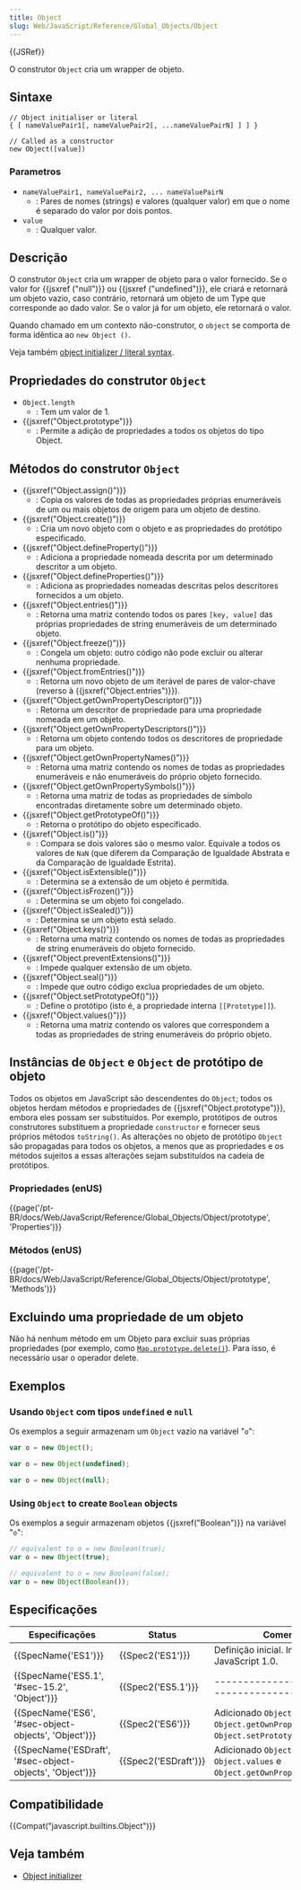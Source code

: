 ```yaml
---
title: Object
slug: Web/JavaScript/Reference/Global_Objects/Object
---
```


{{JSRef}}

O construtor `Object` cria um wrapper de objeto.

## Sintaxe

```
// Object initialiser or literal
{ [ nameValuePair1[, nameValuePair2[, ...nameValuePairN] ] ] }

// Called as a constructor
new Object([value])
```

### Parametros

- `nameValuePair1, nameValuePair2, ... nameValuePairN`
  - : Pares de nomes (strings) e valores (qualquer valor) em que o nome é separado do valor por dois pontos.
- `value`
  - : Qualquer valor.

## Descrição

O construtor `Object` cria um wrapper de objeto para o valor fornecido. Se o valor for {{jsxref ("null")}} ou {{jsxref ("undefined")}}, ele criará e retornará um objeto vazio, caso contrário, retornará um objeto de um Type que corresponde ao dado valor. Se o valor já for um objeto, ele retornará o valor.

Quando chamado em um contexto não-construtor, o `object` se comporta de forma idêntica ao `new Object ()`.

Veja também [object initializer / literal syntax](/pt-BR/docs/Web/JavaScript/Reference/Operators/Object_initializer).

## Propriedades do construtor `Object`

- `Object.length`
  - : Tem um valor de 1.
- {{jsxref("Object.prototype")}}
  - : Permite a adição de propriedades a todos os objetos do tipo Object.

## Métodos do construtor `Object`

- {{jsxref("Object.assign()")}}
  - : Copia os valores de todas as propriedades próprias enumeráveis ​​de um ou mais objetos de origem para um objeto de destino.
- {{jsxref("Object.create()")}}
  - : Cria um novo objeto com o objeto e as propriedades do protótipo especificado.
- {{jsxref("Object.defineProperty()")}}
  - : Adiciona a propriedade nomeada descrita por um determinado descritor a um objeto.
- {{jsxref("Object.defineProperties()")}}
  - : Adiciona as propriedades nomeadas descritas pelos descritores fornecidos a um objeto.
- {{jsxref("Object.entries()")}}
  - : Retorna uma matriz contendo todos os pares `[key, value]` das próprias propriedades de string enumeráveis ​​de um determinado objeto.
- {{jsxref("Object.freeze()")}}
  - : Congela um objeto: outro código não pode excluir ou alterar nenhuma propriedade.
- {{jsxref("Object.fromEntries()")}}
  - : Retorna um novo objeto de um iterável de pares de valor-chave (reverso à {{jsxref("Object.entries")}}).
- {{jsxref("Object.getOwnPropertyDescriptor()")}}
  - : Retorna um descritor de propriedade para uma propriedade nomeada em um objeto.
- {{jsxref("Object.getOwnPropertyDescriptors()")}}
  - : Retorna um objeto contendo todos os descritores de propriedade para um objeto.
- {{jsxref("Object.getOwnPropertyNames()")}}
  - : Retorna uma matriz contendo os nomes de todas as propriedades enumeráveis ​​e não enumeráveis ​​do próprio objeto fornecido.
- {{jsxref("Object.getOwnPropertySymbols()")}}
  - : Retorna uma matriz de todas as propriedades de símbolo encontradas diretamente sobre um determinado objeto.
- {{jsxref("Object.getPrototypeOf()")}}
  - : Retorna o protótipo do objeto especificado.
- {{jsxref("Object.is()")}}
  - : Compara se dois valores são o mesmo valor. Equivale a todos os valores de `NaN` (que diferem da Comparação de Igualdade Abstrata e da Comparação de Igualdade Estrita).
- {{jsxref("Object.isExtensible()")}}
  - : Determina se a extensão de um objeto é permitida.
- {{jsxref("Object.isFrozen()")}}
  - : Determina se um objeto foi congelado.
- {{jsxref("Object.isSealed()")}}
  - : Determina se um objeto está selado.
- {{jsxref("Object.keys()")}}
  - : Retorna uma matriz contendo os nomes de todas as propriedades de string enumeráveis ​​do objeto fornecido.
- {{jsxref("Object.preventExtensions()")}}
  - : Impede qualquer extensão de um objeto.
- {{jsxref("Object.seal()")}}
  - : Impede que outro código exclua propriedades de um objeto.
- {{jsxref("Object.setPrototypeOf()")}}
  - : Define o protótipo (isto é, a propriedade interna `[[Prototype]]`).
- {{jsxref("Object.values()")}}
  - : Retorna uma matriz contendo os valores que correspondem a todas as propriedades de string enumeráveis ​​do próprio objeto.

## Instâncias de `Object` e `Object` de protótipo de objeto

Todos os objetos em JavaScript são descendentes do `Object`; todos os objetos herdam métodos e propriedades de {{jsxref("Object.prototype")}}, embora eles possam ser substituídos. Por exemplo, protótipos de outros construtores substituem a propriedade `constructor` e fornecer seus próprios métodos `toString()`. As alterações no objeto de protótipo `Object` são propagadas para todos os objetos, a menos que as propriedades e os métodos sujeitos a essas alterações sejam substituídos na cadeia de protótipos.

### Propriedades (enUS)

{{page('/pt-BR/docs/Web/JavaScript/Reference/Global_Objects/Object/prototype', 'Properties')}}

### Métodos (enUS)

{{page('/pt-BR/docs/Web/JavaScript/Reference/Global_Objects/Object/prototype', 'Methods')}}

## Excluindo uma propriedade de um objeto

Não há nenhum método em um Objeto para excluir suas próprias propriedades (por exemplo, como [`Map.prototype.delete()`](/pt-BR/docs/Web/JavaScript/Reference/Global_Objects/Map/delete)). Para isso, é necessário usar o operador delete.

## Exemplos

### Usando `Object` com tipos `undefined` e `null`

Os exemplos a seguir armazenam um `Object` vazio na variável "`o`":

```js
var o = new Object();
```

```js
var o = new Object(undefined);
```

```js
var o = new Object(null);
```

### Using `Object` to create `Boolean` objects

Os exemplos a seguir armazenam objetos {{jsxref("Boolean")}} na variável "`o`":

```js
// equivalent to o = new Boolean(true);
var o = new Object(true);
```

```js
// equivalent to o = new Boolean(false);
var o = new Object(Boolean());
```

## Especificações

| Especificações                                                               | Status                       | Comentário                                                                                        |
| ---------------------------------------------------------------------------- | ---------------------------- | ------------------------------------------------------------------------------------------------- |
| {{SpecName('ES1')}}                                                     | {{Spec2('ES1')}}         | Definição inicial. Implementado no JavaScript 1.0.                                                |
| {{SpecName('ES5.1', '#sec-15.2', 'Object')}}                 | {{Spec2('ES5.1')}}     | ------------------------------------------------                                                  |
| {{SpecName('ES6', '#sec-object-objects', 'Object')}}         | {{Spec2('ES6')}}         | Adicionado `Object.assign`, `Object.getOwnPropertySymbols`, `Object.setPrototypeOf` e `Object.is` |
| {{SpecName('ESDraft', '#sec-object-objects', 'Object')}} | {{Spec2('ESDraft')}} | Adicionado `Object.entries`, `Object.values` e `Object.getOwnPropertyDescriptors`.                |

## Compatibilidade

{{Compat("javascript.builtins.Object")}}

## Veja também

- [Object initializer](/pt-BR/docs/Web/JavaScript/Reference/Operators/Object_initializer)
